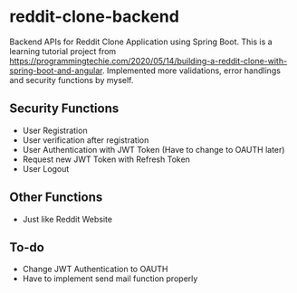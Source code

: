 # reddit-clone-backend
Backend APIs for Reddit Clone Application using Spring Boot.
This is a learning tutorial project from https://programmingtechie.com/2020/05/14/building-a-reddit-clone-with-spring-boot-and-angular.
Implemented more validations, error handlings and security functions by myself.

Security Functions
-----------------
- User Registration
- User verification after registration
- User Authentication with JWT Token (Have to change to OAUTH later)
- Request new JWT Token with Refresh Token
- User Logout

Other Functions
---------------
- Just like Reddit Website


To-do
-----
- Change JWT Authentication to OAUTH
- Have to implement send mail function properly






